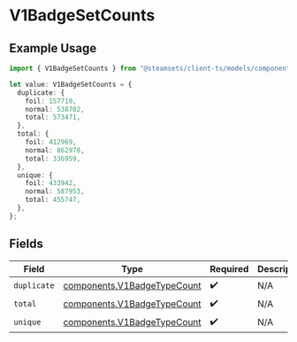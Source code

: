 # V1BadgeSetCounts

## Example Usage

```typescript
import { V1BadgeSetCounts } from "@steamsets/client-ts/models/components";

let value: V1BadgeSetCounts = {
  duplicate: {
    foil: 157710,
    normal: 538702,
    total: 573471,
  },
  total: {
    foil: 412969,
    normal: 862978,
    total: 336959,
  },
  unique: {
    foil: 433942,
    normal: 587953,
    total: 455747,
  },
};
```

## Fields

| Field                                                                      | Type                                                                       | Required                                                                   | Description                                                                |
| -------------------------------------------------------------------------- | -------------------------------------------------------------------------- | -------------------------------------------------------------------------- | -------------------------------------------------------------------------- |
| `duplicate`                                                                | [components.V1BadgeTypeCount](../../models/components/v1badgetypecount.md) | :heavy_check_mark:                                                         | N/A                                                                        |
| `total`                                                                    | [components.V1BadgeTypeCount](../../models/components/v1badgetypecount.md) | :heavy_check_mark:                                                         | N/A                                                                        |
| `unique`                                                                   | [components.V1BadgeTypeCount](../../models/components/v1badgetypecount.md) | :heavy_check_mark:                                                         | N/A                                                                        |
